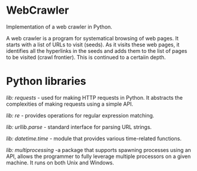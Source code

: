 # WebCrawler
Implementation of a web crawler in Python.

A web crawler is a program for systematical browsing of web pages. It starts with a list of URLs to visit (seeds). As it visits these web pages, it identifies all the hyperlinks in the seeds and adds them to the list of pages to be visited (crawl frontier). This is continued to a certaiin depth.

# Python libraries

*lib: requests* - used for making HTTP requests in Python. It abstracts the complexities of making requests using a simple API.

*lib: re* - provides operations for regular expression matching.

*lib: urllib.parse* - standard interface for parsing URL strings.

*lib: datetime.time* - module that provides various time-related functions.

*lib: multiprocessing* -a package that supports spawning processes using an API, allows the programmer to fully leverage multiple processors on a given machine. It runs on both Unix and Windows.
